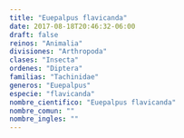 ```yaml
---
title: "Euepalpus flavicanda"
date: 2017-08-18T20:46:32-06:00
draft: false
reinos: "Animalia"
divisiones: "Arthropoda"
clases: "Insecta"
ordenes: "Diptera"
familias: "Tachinidae"
generos: "Euepalpus"
especie: "flavicanda"
nombre_cientifico: "Euepalpus flavicanda"
nombre_comun: ""
nombre_ingles: ""
---
```

